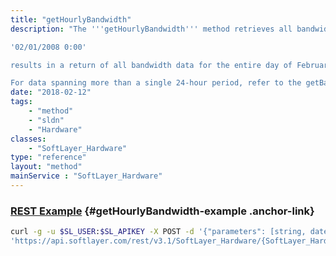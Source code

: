 ```yaml
---
title: "getHourlyBandwidth"
description: "The '''getHourlyBandwidth''' method retrieves all bandwidth updates hourly for the specified hardware. Because the potential number of data points can become excessive, the method limits the user to obtain data in 24-hour intervals. The required ''dateTime'' parameter is used as the starting point for the query and will be calculated for the 24-hour period starting with the specified date and time. For example, entering a parameter of 

'02/01/2008 0:00' 

results in a return of all bandwidth data for the entire day of February 1, 2008, as 0:00 specifies a midnight start date. Please note that the time entered should be completed using a 24-hour clock (military time, astronomical time). 

For data spanning more than a single 24-hour period, refer to the getBandwidthData function on the metricTrackingObject for the piece of hardware. "
date: "2018-02-12"
tags:
    - "method"
    - "sldn"
    - "Hardware"
classes:
    - "SoftLayer_Hardware"
type: "reference"
layout: "method"
mainService : "SoftLayer_Hardware"
---
```


### [REST Example](#getHourlyBandwidth-example) <a href="/article/rest/"><i class="fas fa-question"></i></a> {#getHourlyBandwidth-example .anchor-link} 
```bash
curl -g -u $SL_USER:$SL_APIKEY -X POST -d '{"parameters": [string, dateTime]}' \
'https://api.softlayer.com/rest/v3.1/SoftLayer_Hardware/{SoftLayer_HardwareID}/getHourlyBandwidth'
```
